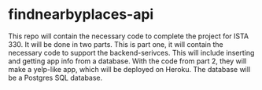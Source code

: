 # findnearbyplaces-api
This repo will contain the necessary code to complete the project for ISTA 330. It will be done
  in two parts. This is part one, it will contain the necessary code to support the backend-serivces. This
  will include inserting and getting app info from a database. With the code from part 2, they will make a yelp-like app, which will
  be deployed on Heroku. The database will be a Postgres SQL database.
